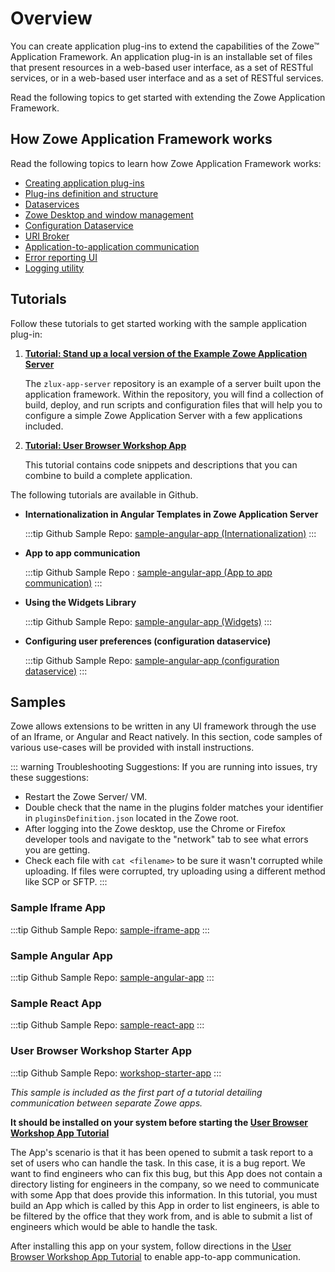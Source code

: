 # Overview

You can create application plug-ins to extend the capabilities of the Zowe&trade; Application Framework. An application plug-in is an installable set of files that present resources in a web-based user interface, as a set of RESTful services, or in a web-based user interface and as a set of RESTful services.

Read the following topics to get started with extending the Zowe Application Framework.

## How Zowe Application Framework works

Read the following topics to learn how Zowe Application Framework works:

- [Creating application plug-ins](mvd-creatingappplugins.md)
- [Plug-ins definition and structure](mvd-plugindefandstruct.md)
- [Dataservices](mvd-dataservices.md)
- [Zowe Desktop and window management](mvd-desktopandwindowmgt.md)
- [Configuration Dataservice](mvd-configdataservice.md)
- [URI Broker](mvd-uribroker.md)
- [Application-to-application communication](mvd-apptoappcommunication.md)
- [Error reporting UI](mvd-errorreportingui.md)
- [Logging utility](mvd-logutility.md)

## Tutorials

Follow these tutorials to get started working with the sample application plug-in:

1. **[Tutorial: Stand up a local version of the Example Zowe Application Server](zlux-app-server.md)** 

   The `zlux-app-server` repository is an example of a server built upon the application framework. Within the repository, you will find a collection of build, deploy, and run scripts and configuration files that will help you to configure a simple Zowe Application Server with a few applications included.

1. **[Tutorial: User Browser Workshop App](zlux-workshop-user-browser.md)**

    This tutorial contains code snippets and descriptions that you can combine to build a complete application.

The following tutorials are available in Github.

- **Internationalization in Angular Templates in Zowe Application Server**

   :::tip Github Sample Repo:
   [sample-angular-app (Internationalization)](https://github.com/zowe/sample-angular-app/blob/lab/step-2-i18n-complete/README.md)
   :::

- **App to app communication**

   :::tip Github Sample Repo :
   [sample-angular-app (App to app communication)](https://github.com/zowe/sample-angular-app/blob/lab/step-3-app2app-complete/README.md)
   :::

- **Using the Widgets Library**

   :::tip Github Sample Repo:
   [sample-angular-app (Widgets)](https://github.com/zowe/sample-angular-app/blob/lab/step-4-widgets-complete/README.md)
   :::

- **Configuring user preferences (configuration dataservice)**

   :::tip Github Sample Repo:
   [sample-angular-app (configuration dataservice)](https://github.com/zowe/sample-angular-app/blob/lab/step-5-config-complete/README.md)
   :::

## Samples

Zowe allows extensions to be written in any UI framework through the use of an Iframe, or Angular and React natively. In this section, code samples of various use-cases will be provided with install instructions.

::: warning Troubleshooting Suggestions:
If you are running into issues, try these suggestions:

- Restart the Zowe Server/ VM.
- Double check that the name in the plugins folder matches your identifier in `pluginsDefinition.json` located in the Zowe root.
- After logging into the Zowe desktop, use the Chrome or Firefox developer tools and navigate to the "network" tab to see what errors you are getting.
- Check each file with `cat <filename>` to be sure it wasn't corrupted while uploading. If files were corrupted, try uploading using a different method like SCP or SFTP.
  :::

### Sample Iframe App

:::tip Github Sample Repo:
[sample-iframe-app](https://github.com/zowe/sample-iframe-app)
:::

### Sample Angular App

:::tip Github Sample Repo:
[sample-angular-app](https://github.com/zowe/sample-angular-app/blob/lab/step-1-hello-world/README.md)
:::

### Sample React App

:::tip Github Sample Repo:
[sample-react-app](https://github.com/zowe/sample-react-app/blob/lab/step-1-hello-world/README.md)
:::

### User Browser Workshop Starter App

:::tip Github Sample Repo:
[workshop-starter-app](https://github.com/zowe/workshop-starter-app)
:::

_This sample is included as the first part of a tutorial detailing communication between separate Zowe apps._

**It should be installed on your system before starting the [User Browser Workshop App Tutorial](zlux-workshop-user-browser.md)**

The App's scenario is that it has been opened to submit a task report to a set of users who can handle the task.
In this case, it is a bug report. We want to find engineers who can fix this bug, but this App does not contain a directory listing for engineers in the company, so we need to communicate with some App that does provide this information.
In this tutorial, you must build an App which is called by this App in order to list engineers, is able to be filtered by the office that they work from, and is able to submit a list of engineers which would be able to handle the task.

After installing this app on your system, follow directions in the [User Browser Workshop App Tutorial](zlux-workshop-user-browser.md) to enable app-to-app communication.

